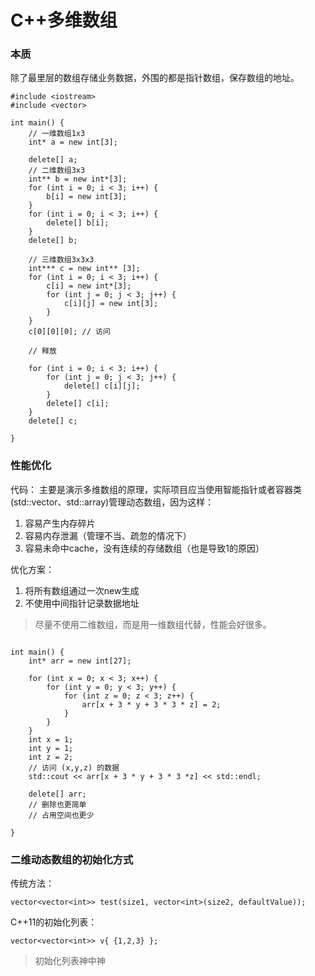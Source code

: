 # C++多维数组

### 本质

除了最里层的数组存储业务数据，外围的都是指针数组，保存数组的地址。

```
#include <iostream>
#include <vector>

int main() {
	// 一维数组1x3
	int* a = new int[3];

	delete[] a;
	// 二维数组3x3
	int** b = new int*[3];
	for (int i = 0; i < 3; i++) {
		b[i] = new int[3];
	}
	for (int i = 0; i < 3; i++) {
		delete[] b[i];
	}
	delete[] b;

	// 三维数组3x3x3
	int*** c = new int** [3];
	for (int i = 0; i < 3; i++) {
		c[i] = new int*[3];
		for (int j = 0; j < 3; j++) {
			c[i][j] = new int[3];
		}
	}
	c[0][0][0]; // 访问

	// 释放

	for (int i = 0; i < 3; i++) {
		for (int j = 0; j < 3; j++) {
			delete[] c[i][j];
		}
		delete[] c[i];
	}
	delete[] c;

}
```

### 性能优化

代码：
主要是演示多维数组的原理，实际项目应当使用智能指针或者容器类(std::vector、std::array)管理动态数组，因为这样：
1. 容易产生内存碎片
2. 容易内存泄漏（管理不当、疏忽的情况下）
3. 容易未命中cache，没有连续的存储数组（也是导致1的原因）


优化方案：
1. 将所有数组通过一次new生成
2. 不使用中间指针记录数据地址

> 尽量不使用二维数组，而是用一维数组代替，性能会好很多。

```

int main() {
	int* arr = new int[27];

	for (int x = 0; x < 3; x++) {
		for (int y = 0; y < 3; y++) {
			for (int z = 0; z < 3; z++) {
				arr[x + 3 * y + 3 * 3 * z] = 2;
			}
		}
	}
	int x = 1;
	int y = 1;
	int z = 2;
	// 访问 (x,y,z) 的数据
	std::cout << arr[x + 3 * y + 3 * 3 *z] << std::endl;

	delete[] arr;
	// 删除也更简单
	// 占用空间也更少

}
```

### 二维动态数组的初始化方式

传统方法：
```
vector<vector<int>> test(size1, vector<int>(size2, defaultValue));
```

C++11的初始化列表：
```
vector<vector<int>> v{ {1,2,3} };
```
> 初始化列表神中神

